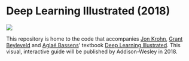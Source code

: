 # Deep Learning Illustrated (2018)

![](https://github.com/illustrated-series/deep-learning-illustrated/blob/master/img/bespectacled_trilobite.jpeg)

This repository is home to the code that accompanies [Jon Krohn](https://www.jonkrohn.com/), [Grant Beyleveld](http://grantbeyleveld.com/about/) and [Aglaé Bassens](https://www.aglaebassens.com/)' textbook [Deep Learning Illustrated](https://www.deeplearningillustrated.com/). This visual, interactive guide will be published by Addison-Wesley in 2018.
